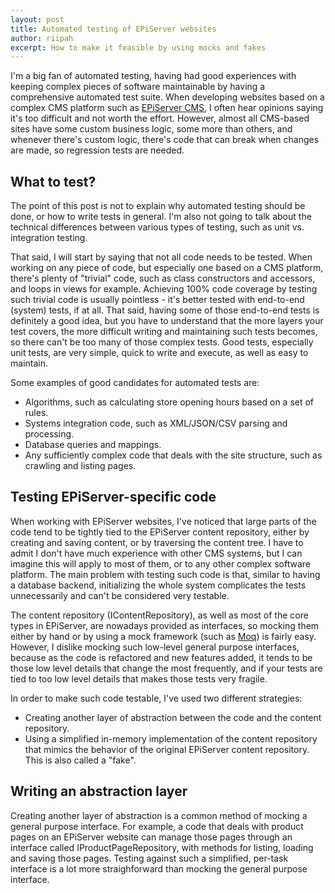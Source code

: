 ```yaml
---
layout: post
title: Automated testing of EPiServer websites
author: riipah
excerpt: How to make it feasible by using mocks and fakes
---
```


I'm a big fan of automated testing, having had good experiences with keeping complex pieces of software maintainable by having a comprehensive automated test suite. 
When developing websites based on a complex CMS platform such as [EPiServer CMS](http://www.episerver.com/), I often hear opinions saying it's too difficult and not worth the effort. 
However, almost all CMS-based sites have some custom business logic, some more than others, and whenever there's custom logic, there's code that can break when changes are made, 
so regression tests are needed.

## What to test?

The point of this post is not to explain why automated testing should be done, or how to write tests in general. 
I'm also not going to talk about the technical differences between various types of testing, such as unit vs. integration testing. 

That said, I will start by saying that not all code needs to be tested.
When working on any piece of code, but especially one based on a CMS platform, there's plenty of "trivial" code, such as class constructors and accessors, and loops in views for example.
Achieving 100% code coverage by testing such trivial code is usually pointless - it's better tested with end-to-end (system) tests, if at all. 
That said, having some of those end-to-end tests is definitely a good idea, but you have to understand that the more layers your test covers, 
the more difficult writing and maintaining such tests becomes, so there can't be too many of those complex tests. 
Good tests, especially unit tests, are very simple, quick to write and execute, as well as easy to maintain.

Some examples of good candidates for automated tests are:

* Algorithms, such as calculating store opening hours based on a set of rules.
* Systems integration code, such as XML/JSON/CSV parsing and processing.
* Database queries and mappings.
* Any sufficiently complex code that deals with the site structure, such as crawling and listing pages.

## Testing EPiServer-specific code

When working with EPiServer websites, I've noticed that large parts of the code tend to be tightly tied to the EPiServer content repository, 
either by creating and saving content, or by traversing the content tree. I have to admit I don't have much experience with other CMS systems, but I can imagine this will apply to
most of them, or to any other complex software platform. 
The main problem with testing such code is that, similar to having a database backend, initializing the whole system complicates the tests unnecessarily and can't be considered very testable.

The content repository (IContentRepository), as well as most of the core types in EPiServer, are nowadays provided as interfaces, 
so mocking them either by hand or by using a mock framework (such as [Moq](https://github.com/Moq/moq4)) is fairly easy. 
However, I dislike mocking such low-level general purpose interfaces, because as the code is refactored and new features added, it tends to be those low level details that change the most frequently,
and if your tests are tied to too low level details that makes those tests very fragile.

In order to make such code testable, I've used two different strategies:

* Creating another layer of abstraction between the code and the content repository.
* Using a simplified in-memory implementation of the content repository that mimics the behavior of the original EPiServer content repository. This is also called a "fake".

## Writing an abstraction layer

Creating another layer of abstraction is a common method of mocking a general purpose interface. 
For example, a code that deals with product pages on an EPiServer website can manage those pages through an interface called IProductPageRepository, 
with methods for listing, loading and saving those pages. 
Testing against such a simplified, per-task interface is a lot more straighforward than mocking the general purpose interface.